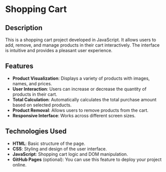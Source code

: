 # Shopping Cart

## Description
This is a shopping cart project developed in JavaScript. It allows users to add, remove, and manage products in their cart interactively. The interface is intuitive and provides a pleasant user experience.

## Features

- **Product Visualization**: Displays a variety of products with images, names, and prices.
- **User Interaction**: Users can increase or decrease the quantity of products in their cart.
- **Total Calculation**: Automatically calculates the total purchase amount based on selected products.
- **Product Removal**: Allows users to remove products from the cart.
- **Responsive Interface**: Works across different screen sizes.

## Technologies Used

- **HTML**: Basic structure of the page.
- **CSS**: Styling and design of the user interface.
- **JavaScript**: Shopping cart logic and DOM manipulation.
- **GitHub Pages** (optional): You can use this feature to deploy your project online.
